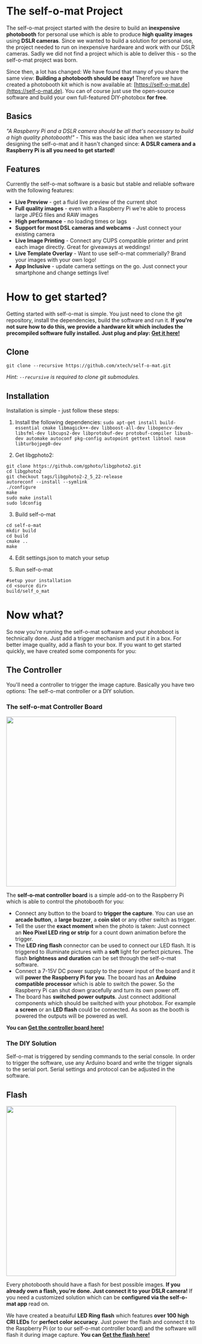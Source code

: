 # The self-o-mat Project
The self-o-mat project started with the desire to build an __inexpensive photobooth__ for personal use which is able to produce __high quality images__ using __DSLR cameras__. Since we wanted to build a solution for personal use, the project needed to run on inexpensive hardware and work with our DSLR cameras. Sadly we did not find a project which is able to deliver this - so the self-o-mat project was born.

Since then, a lot has changed: We have found that many of you share the same view: __Building a photobooth should be easy!__ Therefore we have created a photobooth kit which is now available at: [https://self-o-mat.de](https://self-o-mat.de). You can of course just use the open-source software and build your own full-featured DIY-photobox __for free__.

## Basics
_"A Raspberry Pi and a DSLR camera should be all that's necessary to build a high quality photobooth!"_ - This was the basic idea when we started designing the self-o-mat and it hasn't changed since:
__A DSLR camera and a Raspberry Pi is all you need to get started!__




## Features
Currently the self-o-mat software is a basic but stable and reliable software with the following features:
- __Live Preview__ - get a fluid live preview of the current shot
- __Full quality images__ - even with a Raspberry Pi we're able to process large JPEG files and RAW images
- __High performance__ - no loading times or lags
- __Support for most DSL cameras and webcams__ - Just connect your existing camera
- __Live Image Printing__ - Connect any CUPS compatible printer and print each image directly. Great for giveaways at weddings!
- __Live Template Overlay__ - Want to use self-o-mat commerially? Brand your images with your own logo!
- __App Inclusive__ - update camera settings on the go. Just connect your smartphone and change settings live!

# How to get started?
Getting started with self-o-mat is simple. You just need to clone the git repository, install the dependencies, build the software and run it.
__If you're not sure how to do this, we provide a hardware kit which includes the precompiled software fully installed. Just plug and play: [Get it here!](https://shop.self-o-mat.de/fotobox-bausatz/37-hardware-kit.html)__
## Clone

```git clone --recursive https://github.com/xtech/self-o-mat.git```

_Hint: `--recursive` is required to clone git submodules._

## Installation
Installation is simple - just follow these steps:

1. Install the following dependencies:
```sudo apt-get install build-essential cmake libmagick++-dev libboost-all-dev libopencv-dev libsfml-dev libcups2-dev libprotobuf-dev protobuf-compiler libusb-dev automake autoconf pkg-config autopoint gettext libtool nasm libturbojpeg0-dev```

2. Get libgphoto2:
```
git clone https://github.com/gphoto/libgphoto2.git
cd libgphoto2
git checkout tags/libgphoto2-2_5_22-release
autoreconf --install --symlink
./configure
make
sudo make install
sudo ldconfig
```

3. Build self-o-mat
```
cd self-o-mat
mkdir build
cd build
cmake ..
make
```

4. Edit settings.json to match your setup

5. Run self-o-mat
```
#setup your installation
cd <source dir>
build/self_o_mat
```

# Now what?
So now you're running the self-o-mat software and your photoboot is technically done. Just add a trigger mechanism and put it in a box. For better image quality, add a flash to your box. If you want to get started quickly, we have created some components for you:

## The Controller
You'll need a controller to trigger the image capture. Basically you have two options: The self-o-mat controller or a DIY solution.

### The self-o-mat Controller Board
<img src="https://github.com/xtech/self-o-mat/raw/master/images/RPi_Hat.png" height="450" />

The __self-o-mat controller board__ is a simple add-on to the Raspberry Pi which is able to control the photobooth for you:
- Connect any button to the board to __trigger the capture__. You can use an __arcade button__, a __large buzzer__, a __coin slot__ or any other switch as trigger.
- Tell the user the __exact moment__ when the photo is taken: Just connect an __Neo Pixel LED ring or strip__ for a count down animation before the trigger.
- The __LED ring flash__ connector can be used to connect our LED flash. It is triggered to illuminate pictures with a __soft__ light for perfect pictures. The flash __brightness and duration__ can be set through the self-o-mat software.
- Connect a 7-15V DC power supply to the power input of the board and it will __power the Raspberry Pi for you__. The booard has an __Arduino compatible processor__ which is able to switch the power. So the Raspberry Pi can shut down gracefully and turn its own power off.
- The board has __switched power outputs__. Just connect additional components which should be switched with your photobox. For example __a screen__ or an __LED flash__ could be connected. As soon as the booth is powered the outputs will be powered as well.

__You can [Get the controller board here!](https://shop.self-o-mat.de/zubehoer/28-controller-board.html)__

### The DIY Solution
Self-o-mat is triggered by sending commands to the serial console. In order to trigger the software, use any Arduino board and write the trigger signals to the serial port. Serial settings and protocol can be adjusted in the software.

## Flash

<img src="https://github.com/xtech/self-o-mat/raw/master/images/LED_Ring_Flash.png" height="450" />

Every photobooth should have a flash for best possible images. __If you already own a flash, you're done. Just connect it to your DSLR camera!__ If you need a customized solution which can be __configured via the self-o-mat app__ read on.

We have created a beatuiful __LED Ring flash__ which features __over 100 high CRI LEDs__ for __perfect color accuracy__. Just power the flash and connect it to the Raspberry Pi (or to our self-o-mat controller board) and the software will flash it during image capture.
__You can [Get the flash here!](https://shop.self-o-mat.de/zubehoer/32-led-flash.html)__



